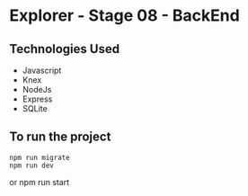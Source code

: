 # Explorer - Stage 08 - BackEnd
## Technologies Used
- Javascript
- Knex
- NodeJs
- Express
- SQLite

## To run the project
    npm run migrate
    npm run dev
or
    npm run start